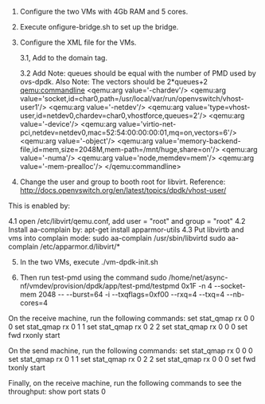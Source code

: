 1. Configure the two VMs with 4Gb RAM and 5 cores.

2. Execute onfigure-bridge.sh to set up the bridge.

3. Configure the XML file for the VMs.

   3.1, Add <domain type='kvm' xmlns:qemu='http://libvirt.org/schemas/domain/qemu/1.0'>
   to the domain tag.

   3.2 Add
   Note: queues should be equal with the number of PMD used by ovs-dpdk.
   Also Note: The vectors should be 2*queues+2
   <qemu:commandline>
      <qemu:arg value='-chardev'/>
      <qemu:arg value='socket,id=char0,path=/usr/local/var/run/openvswitch/vhost-user1'/>
      <qemu:arg value='-netdev'/>
      <qemu:arg value='type=vhost-user,id=netdev0,chardev=char0,vhostforce,queues=2'/>
      <qemu:arg value='-device'/>
      <qemu:arg value='virtio-net-pci,netdev=netdev0,mac=52:54:00:00:00:01,mq=on,vectors=6'/>
      <qemu:arg value='-object'/>
      <qemu:arg value='memory-backend-file,id=mem,size=2048M,mem-path=/mnt/huge,share=on'/>
      <qemu:arg value='-numa'/>
      <qemu:arg value='node,memdev=mem'/>
      <qemu:arg value='-mem-prealloc'/>
    </qemu:commandline>
						

4. Change the user and group to booth root for libvirt.
Reference: http://docs.openvswitch.org/en/latest/topics/dpdk/vhost-user/

This is enabled by:

   4.1 open /etc/libvirt/qemu.conf, add user = "root" and  group = "root"
   4.2 Install aa-complain by: apt-get install apparmor-utils
   4.3 Put libvirtb and vms into complain mode:
       sudo aa-complain /usr/sbin/libvirtd
       sudo aa-complain /etc/apparmor.d/libvirt/*

5. In the two VMs, execute ./vm-dpdk-init.sh

6. Then run test-pmd using the command
sudo /home/net/async-nf/vmdev/provision/dpdk/app/test-pmd/testpmd 0x1F -n 4 --socket-mem 2048 -- --burst=64 -i --txqflags=0xf00 --rxq=4 --txq=4 --nb-cores=4

On the receive machine, run the following commands:
set stat_qmap rx 0 0 0
set stat_qmap rx 0 1 1
set stat_qmap rx 0 2 2
set stat_qmap rx 0 0 0
set fwd rxonly
start

On the send machine, run the following commands:
set stat_qmap rx 0 0 0
set stat_qmap rx 0 1 1
set stat_qmap rx 0 2 2
set stat_qmap rx 0 0 0
set fwd txonly
start

Finally, on the receive machine, run the following commands to see the throughput:
show port stats 0
